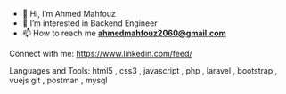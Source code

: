- 👋 Hi, I’m Ahmed Mahfouz 
- 👀 I’m interested in Backend Engineer
- 📫 How to reach me **ahmedmahfouz2060@gmail.com**

Connect with me:
https://www.linkedin.com/feed/


Languages and Tools:
html5  , css3  , javascript , php  , laravel , bootstrap , vuejs
git , postman , mysql
